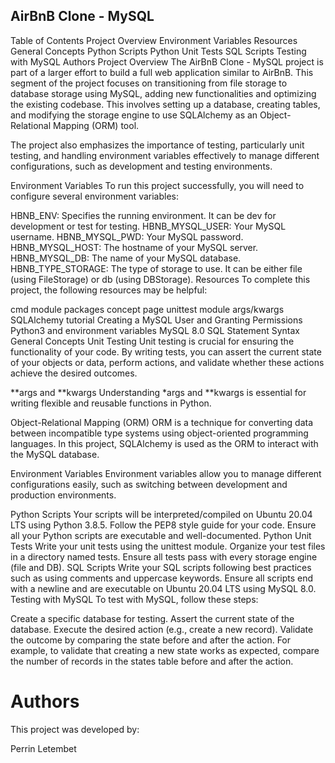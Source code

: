 ## AirBnB Clone - MySQL
Table of Contents
Project Overview
Environment Variables
Resources
General Concepts
Python Scripts
Python Unit Tests
SQL Scripts
Testing with MySQL
Authors
Project Overview
The AirBnB Clone - MySQL project is part of a larger effort to build a full web application similar to AirBnB. This segment of the project focuses on transitioning from file storage to database storage using MySQL, adding new functionalities and optimizing the existing codebase. This involves setting up a database, creating tables, and modifying the storage engine to use SQLAlchemy as an Object-Relational Mapping (ORM) tool.

The project also emphasizes the importance of testing, particularly unit testing, and handling environment variables effectively to manage different configurations, such as development and testing environments.

Environment Variables
To run this project successfully, you will need to configure several environment variables:

HBNB_ENV: Specifies the running environment. It can be dev for development or test for testing.
HBNB_MYSQL_USER: Your MySQL username.
HBNB_MYSQL_PWD: Your MySQL password.
HBNB_MYSQL_HOST: The hostname of your MySQL server.
HBNB_MYSQL_DB: The name of your MySQL database.
HBNB_TYPE_STORAGE: The type of storage to use. It can be either file (using FileStorage) or db (using DBStorage).
Resources
To complete this project, the following resources may be helpful:

cmd module
packages concept page
unittest module
args/kwargs
SQLAlchemy tutorial
Creating a MySQL User and Granting Permissions
Python3 and environment variables
MySQL 8.0 SQL Statement Syntax
General Concepts
Unit Testing
Unit testing is crucial for ensuring the functionality of your code. By writing tests, you can assert the current state of your objects or data, perform actions, and validate whether these actions achieve the desired outcomes.

**args and **kwargs
Understanding *args and **kwargs is essential for writing flexible and reusable functions in Python.

Object-Relational Mapping (ORM)
ORM is a technique for converting data between incompatible type systems using object-oriented programming languages. In this project, SQLAlchemy is used as the ORM to interact with the MySQL database.

Environment Variables
Environment variables allow you to manage different configurations easily, such as switching between development and production environments.

Python Scripts
Your scripts will be interpreted/compiled on Ubuntu 20.04 LTS using Python 3.8.5.
Follow the PEP8 style guide for your code.
Ensure all your Python scripts are executable and well-documented.
Python Unit Tests
Write your unit tests using the unittest module.
Organize your test files in a directory named tests.
Ensure all tests pass with every storage engine (file and DB).
SQL Scripts
Write your SQL scripts following best practices such as using comments and uppercase keywords.
Ensure all scripts end with a newline and are executable on Ubuntu 20.04 LTS using MySQL 8.0.
Testing with MySQL
To test with MySQL, follow these steps:

Create a specific database for testing.
Assert the current state of the database.
Execute the desired action (e.g., create a new record).
Validate the outcome by comparing the state before and after the action.
For example, to validate that creating a new state works as expected, compare the number of records in the states table before and after the action.

# Authors
This project was developed by:

Perrin Letembet 
